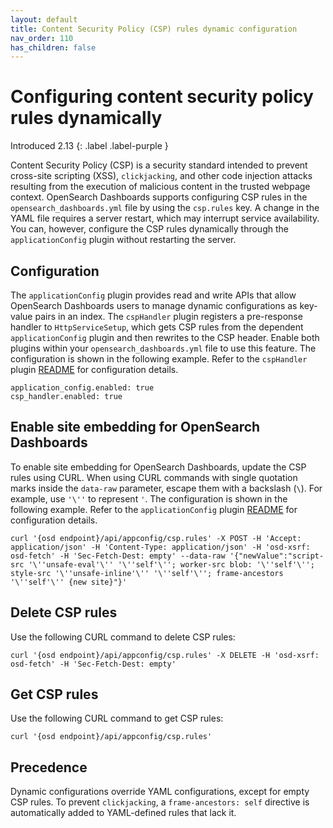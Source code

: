```yaml
---
layout: default
title: Content Security Policy (CSP) rules dynamic configuration
nav_order: 110
has_children: false
---
```


# Configuring content security policy rules dynamically
Introduced 2.13
{: .label .label-purple }

Content Security Policy (CSP) is a security standard intended to prevent cross-site scripting (XSS), `clickjacking`, and other code injection attacks resulting from the execution of malicious content in the trusted webpage context. OpenSearch Dashboards supports configuring CSP rules in the `opensearch_dashboards.yml` file by using the `csp.rules` key. A change in the YAML file requires a server restart, which may interrupt service availability. You can, however, configure the CSP rules dynamically through the `applicationConfig` plugin without restarting the server.

## Configuration

The `applicationConfig` plugin provides read and write APIs that allow OpenSearch Dashboards users to manage dynamic configurations as key-value pairs in an index. The `cspHandler` plugin registers a pre-response handler to `HttpServiceSetup`, which gets CSP rules from the dependent `applicationConfig` plugin and then rewrites to the CSP header. Enable both plugins within your `opensearch_dashboards.yml` file to use this feature. The configuration is shown in the following example. Refer to the `cspHandler` plugin [README](https://github.com/opensearch-project/OpenSearch-Dashboards/blob/main/src/plugins/csp_handler/README.md) for configuration details.

```
application_config.enabled: true
csp_handler.enabled: true
```

## Enable site embedding for OpenSearch Dashboards

To enable site embedding for OpenSearch Dashboards, update the CSP rules using CURL. When using CURL commands with single quotation marks inside the `data-raw` parameter, escape them with a backslash (`\`). For example, use `'\''` to represent `'`. The configuration is shown in the following example. Refer to the `applicationConfig` plugin [README]([<insert-link>](https://github.com/opensearch-project/OpenSearch-Dashboards/blob/main/src/plugins/application_config/README.md)) for configuration details.

```
curl '{osd endpoint}/api/appconfig/csp.rules' -X POST -H 'Accept: application/json' -H 'Content-Type: application/json' -H 'osd-xsrf: osd-fetch' -H 'Sec-Fetch-Dest: empty' --data-raw '{"newValue":"script-src '\''unsafe-eval'\'' '\''self'\''; worker-src blob: '\''self'\''; style-src '\''unsafe-inline'\'' '\''self'\''; frame-ancestors '\''self'\'' {new site}"}'
```

## Delete CSP rules

Use the following CURL command to delete CSP rules:

```
curl '{osd endpoint}/api/appconfig/csp.rules' -X DELETE -H 'osd-xsrf: osd-fetch' -H 'Sec-Fetch-Dest: empty'
```

## Get CSP rules

Use the following CURL command to get CSP rules:

```
curl '{osd endpoint}/api/appconfig/csp.rules'

```

## Precedence

Dynamic configurations override YAML configurations, except for empty CSP rules. To prevent `clickjacking`, a `frame-ancestors: self` directive is automatically added to YAML-defined rules that lack it.
